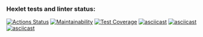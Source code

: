 ### Hexlet tests and linter status:
[![Actions Status](https://github.com/yapavelchuk/frontend-project-46/workflows/hexlet-check/badge.svg)](https://github.com/yapavelchuk/frontend-project-46/actions)
[![Maintainability](https://api.codeclimate.com/v1/badges/320da0307d06439ba8d2/maintainability)](https://codeclimate.com/github/yapavelchuk/frontend-project-46/maintainability)
[![Test Coverage](https://api.codeclimate.com/v1/badges/320da0307d06439ba8d2/test_coverage)](https://codeclimate.com/github/yapavelchuk/frontend-project-46/test_coverage)
[![asciicast](https://asciinema.org/a/vyu5yJOH20p69cdlAuyULFH99.svg)](https://asciinema.org/a/vyu5yJOH20p69cdlAuyULFH99)
[![asciicast](https://asciinema.org/a/sjHgZaTNy6Mai7zDwO1vMJg9U.svg)](https://asciinema.org/a/sjHgZaTNy6Mai7zDwO1vMJg9U)
[![asciicast](https://asciinema.org/a/3zNEY7GpvRQWvvRR5weRQlHpV.svg)](https://asciinema.org/a/3zNEY7GpvRQWvvRR5weRQlHpV)